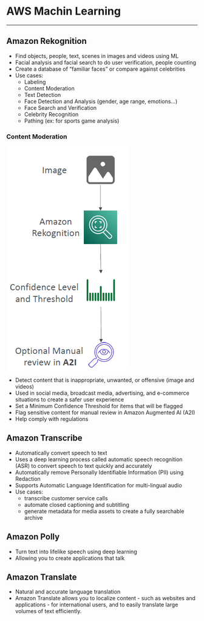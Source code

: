 # AWS Machin Learning

---
## Amazon Rekognition
* Find objects, people, text, scenes in images and videos using ML
* Facial analysis and facial search to do user verification, people counting
* Create a database of “familiar faces” or compare against celebrities
* Use cases:
  * Labeling
  * Content Moderation
  * Text Detection
  * Face Detection and Analysis (gender, age range, emotions…)
  * Face Search and Verification
  * Celebrity Recognition
  * Pathing (ex: for sports game analysis)
### Content Moderation
![Content Moderation](../Image/REkognition.png)
* Detect content that is inappropriate, unwanted, or offensive (image and videos)
* Used in social media, broadcast media, advertising, and e-commerce situations to create a safer user experience
* Set a Minimum Confidence Threshold for items that will be flagged
* Flag sensitive content for manual review in Amazon Augmented AI (A2I)
* Help comply with regulations
## Amazon Transcribe
* Automatically convert speech to text
* Uses a deep learning process called automatic speech recognition (ASR) to convert speech to text quickly and accurately
* Automatically remove Personally Identifiable Information (PII) using Redaction
* Supports Automatic Language Identification for multi-lingual audio
* Use cases:
  * transcribe customer service calls
  * automate closed captioning and subtitling
  * generate metadata for media assets to create a fully searchable archive
## Amazon Polly
* Turn text into lifelike speech using deep learning
* Allowing you to create applications that talk
## Amazon Translate
* Natural and accurate language translation
* Amazon Translate allows you to localize content - such as websites and applications - for international users, and to easily translate large volumes of text efficiently.